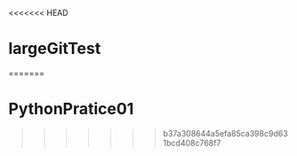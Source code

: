 <<<<<<< HEAD
# largeGitTest
=======
# PythonPratice01
>>>>>>> b37a308644a5efa85ca398c9d631bcd408c768f7
